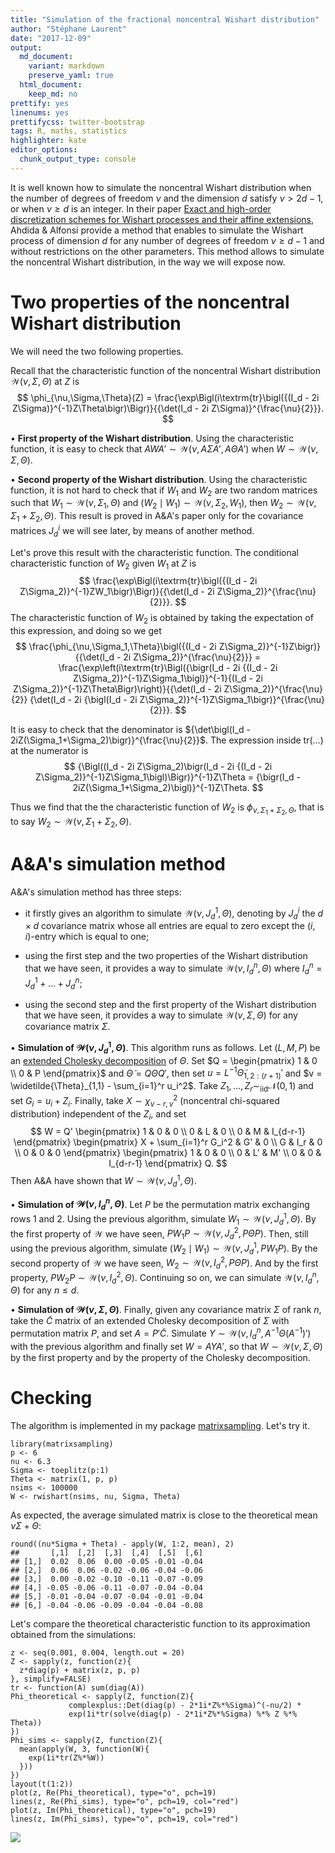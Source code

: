 ```yaml
---
title: "Simulation of the fractional noncentral Wishart distribution"
author: "Stéphane Laurent"
date: "2017-12-09"
output:
  md_document:
    variant: markdown
    preserve_yaml: true
  html_document:
    keep_md: no
prettify: yes
linenums: yes
prettifycss: twitter-bootstrap
tags: R, maths, statistics
highlighter: kate
editor_options: 
  chunk_output_type: console
---
```


It is well known how to simulate the noncentral Wishart distribution
when the number of degrees of freedom $\nu$ and the dimension $d$
satisfy $\nu > 2d-1$, or when $\nu \geq d$ is an integer. In their paper
[Exact and high-order discretization schemes for Wishart processes and
their affine extensions](https://arxiv.org/abs/1006.2281), Ahdida &
Alfonsi provide a method that enables to simulate the Wishart process of
dimension $d$ for any number of degrees of freedom $\nu \geq d-1$ and
without restrictions on the other parameters. This method allows to
simulate the noncentral Wishart distribution, in the way we will expose
now.

Two properties of the noncentral Wishart distribution
=====================================================

We will need the two following properties.

Recall that the characteristic function of the noncentral Wishart
distribution $\mathcal{W}(\nu, \Sigma, \Theta)$ at $Z$ is $$
\phi_{\nu,\Sigma,\Theta}(Z) = \frac{\exp\Bigl(i\textrm{tr}\bigl({(I_d - 2i Z\Sigma)}^{-1}Z\Theta\bigr)\Bigr)}{{\det(I_d - 2i Z\Sigma)}^{\frac{\nu}{2}}}.
$$

$\bullet$ **First property of the Wishart distribution**. Using the
characteristic function, it is easy to check that
$A W A' \sim \mathcal{W}(\nu, A\Sigma A', A\Theta A')$ when
$W \sim \mathcal{W}(\nu, \Sigma, \Theta)$.

$\bullet$ **Second property of the Wishart distribution**. Using the
characteristic function, it is not hard to check that if $W_1$ and $W_2$
are two random matrices such that
$W_1 \sim \mathcal{W}(\nu, \Sigma_1, \Theta)$ and
$(W_2 \mid W_1) \sim \mathcal{W}(\nu, \Sigma_2, W_1)$, then
$W_2 \sim \mathcal{W}(\nu, \Sigma_1+\Sigma_2, \Theta)$. This result is
proved in A&A's paper only for the covariance matrices $J_d^i$ we will
see later, by means of another method.

Let's prove this result with the characteristic function. The
conditional characteristic function of $W_2$ given $W_1$ at $Z$ is $$
\frac{\exp\Bigl(i\textrm{tr}\bigl({(I_d - 2i Z\Sigma_2)}^{-1}ZW_1\bigr)\Bigr)}{{\det(I_d - 2i Z\Sigma_2)}^{\frac{\nu}{2}}}.
$$ The characteristic function of $W_2$ is obtained by taking the
expectation of this expression, and doing so we get $$
\frac{\phi_{\nu,\Sigma_1,\Theta}\bigl({(I_d - 2i Z\Sigma_2)}^{-1}Z\bigr)}{{\det(I_d - 2i Z\Sigma_2)}^{\frac{\nu}{2}}}
= \frac{\exp\left(i\textrm{tr}\Bigl({\bigr(I_d - 2i {(I_d - 2i Z\Sigma_2)}^{-1}Z\Sigma_1\bigl)}^{-1}{(I_d - 2i Z\Sigma_2)}^{-1}Z\Theta\Bigr)\right)}{{\det(I_d - 2i Z\Sigma_2)}^{\frac{\nu}{2}} {\det(I_d - 2i {\bigl(I_d - 2i Z\Sigma_2)}^{-1}Z\Sigma_1\bigr)}^{\frac{\nu}{2}}}.
$$

It is easy to check that the denominator is
${\det\bigl(I_d - 2iZ(\Sigma_1+\Sigma_2)\bigr)}^{\frac{\nu}{2}}$. The
expression inside $\textrm{tr}(\ldots)$ at the numerator is $$
{\Bigl((I_d - 2i Z\Sigma_2)\bigr(I_d - 2i {(I_d - 2i Z\Sigma_2)}^{-1}Z\Sigma_1\bigl)\Bigr)}^{-1}Z\Theta 
= {\bigr(I_d - 2iZ(\Sigma_1+\Sigma_2)\bigl)}^{-1}Z\Theta. 
$$

Thus we find that the the characteristic function of $W_2$ is
$\phi_{\nu, \Sigma_1+\Sigma_2,\Theta}$, that is to say
$W_2 \sim \mathcal{W}(\nu, \Sigma_1+\Sigma_2, \Theta)$.

A&A's simulation method
=======================

A&A's simulation method has three steps:

-   it firstly gives an algorithm to simulate
    $\mathcal{W}(\nu, J_d^1, \Theta)$, denoting by $J_d^i$ the
    $d \times d$ covariance matrix whose all entries are equal to zero
    except the $(i,i)$-entry which is equal to one;

-   using the first step and the two properties of the Wishart
    distribution that we have seen, it provides a way to simulate
    $\mathcal{W}(\nu, I_d^n, \Theta)$ where
    $I_d^n = J_d^1 + \ldots + J_d^n$;

-   using the second step and the first property of the Wishart
    distribution that we have seen, it provides a way to simulate
    $\mathcal{W}(\nu, \Sigma, \Theta)$ for any covariance matrix
    $\Sigma$.

$\bullet$ **Simulation of $\mathcal{W}(\nu, J_d^1, \Theta)$**. This
algorithm runs as follows. Let $(L,M,P)$ be an [extended Cholesky
decomposition](https://laustep.github.io/stlahblog/posts/extendedCholesky.html)
of $\Theta$. Set $Q = \begin{pmatrix} 1 & 0 \\ 0 & P \end{pmatrix}$ and
$\widetilde{\Theta} = Q\Theta Q'$, then set
$u = L^{-1}\widetilde{\Theta}_{1, 2:(r+1)}'$ and
$v = \widetilde{\Theta}_{1,1} - \sum_{i=1}^r u_i^2$. Take
$Z_1, \ldots, Z_r \sim_{\text{iid}} \mathcal{N}(0,1)$ and set
$G_i = u_i + Z_i$. Finally, take $X \sim \chi^2_{\nu-r, v}$ (noncentral
chi-squared distribution) independent of the $Z_i$, and set $$
W =  
Q' \begin{pmatrix}
1 & 0 & 0 \\
0 & L & 0 \\
0 & M & I_{d-r-1}
\end{pmatrix} 
\begin{pmatrix}
X + \sum_{i=1}^r G_i^2 & G' & 0 \\
G & I_r & 0 \\
0 & 0 & 0
\end{pmatrix} 
\begin{pmatrix}
1 & 0 & 0 \\
0 & L' & M' \\
0 & 0 & I_{d-r-1}
\end{pmatrix} Q.
$$ Then A&A have shown that $W \sim \mathcal{W}(\nu, J_d^1, \Theta)$.

$\bullet$ **Simulation of $\mathcal{W}(\nu, I_d^n, \Theta)$**. Let $P$
be the permutation matrix exchanging rows $1$ and $2$. Using the
previous algorithm, simulate $W_1 \sim \mathcal{W}(\nu, J_d^1, \Theta)$.
By the first property of $\mathcal{W}$ we have seen,
$P W_1 P \sim \mathcal{W}(\nu, J_d^2, P\Theta P)$. Then, still using the
previous algorithm, simulate
$(W_2 \mid W_1) \sim \mathcal{W}(\nu, J_d^1, P W_1 P)$. By the second
property of $\mathcal{W}$ we have seen,
$W_2 \sim \mathcal{W}(\nu, I_d^2, P \Theta P)$. And by the first
property, $P W_2 P \sim \mathcal{W}(\nu, I_d^2, \Theta)$. Continuing so
on, we can simulate $\mathcal{W}(\nu, I_d^n, \Theta)$ for any
$n \leq d$.

$\bullet$ **Simulation of $\mathcal{W}(\nu, \Sigma, \Theta)$**. Finally,
given any covariance matrix $\Sigma$ of rank $n$, take the
$\widetilde{C}$ matrix of an extended Cholesky decomposition of $\Sigma$
with permutation matrix $P$, and set $A = P'\widetilde{C}$. Simulate
$Y \sim \mathcal{W}\bigl(\nu, I_d^n, A^{-1}\Theta{(A^{-1})}'\bigr)$ with
the previous algorithm and finally set $W = AYA'$, so that
$W \sim \mathcal{W}(\nu, \Sigma, \Theta)$ by the first property and by
the property of the Cholesky decomposition.

Checking
========

The algorithm is implemented in my package
[matrixsampling](https://github.com/stla/matrixsampling). Let's try it.

``` {.r}
library(matrixsampling)
p <- 6
nu <- 6.3
Sigma <- toeplitz(p:1)
Theta <- matrix(1, p, p)
nsims <- 100000
W <- rwishart(nsims, nu, Sigma, Theta)
```

As expected, the average simulated matrix is close to the theoretical
mean $\nu \Sigma + \Theta$:

``` {.r}
round((nu*Sigma + Theta) - apply(W, 1:2, mean), 2)
##       [,1]  [,2]  [,3]  [,4]  [,5]  [,6]
## [1,]  0.02  0.06  0.00 -0.05 -0.01 -0.04
## [2,]  0.06  0.06 -0.02 -0.06 -0.04 -0.06
## [3,]  0.00 -0.02 -0.10 -0.11 -0.07 -0.09
## [4,] -0.05 -0.06 -0.11 -0.07 -0.04 -0.04
## [5,] -0.01 -0.04 -0.07 -0.04 -0.01 -0.04
## [6,] -0.04 -0.06 -0.09 -0.04 -0.04 -0.08
```

Let's compare the theoretical characteristic function to its
approximation obtained from the simulations:

``` {.r}
z <- seq(0.001, 0.004, length.out = 20)
Z <- sapply(z, function(z){
  z*diag(p) + matrix(z, p, p)
}, simplify=FALSE)
tr <- function(A) sum(diag(A))
Phi_theoretical <- sapply(Z, function(Z){
             complexplus::Det(diag(p) - 2*1i*Z%*%Sigma)^(-nu/2) * 
             exp(1i*tr(solve(diag(p) - 2*1i*Z%*%Sigma) %*% Z %*% Theta))
})
Phi_sims <- sapply(Z, function(Z){
  mean(apply(W, 3, function(W){
    exp(1i*tr(Z%*%W))
  }))
})
layout(t(1:2))
plot(z, Re(Phi_theoretical), type="o", pch=19)
lines(z, Re(Phi_sims), type="o", pch=19, col="red")
plot(z, Im(Phi_theoretical), type="o", pch=19)
lines(z, Im(Phi_sims), type="o", pch=19, col="red")
```

![](./figures/WishFrac-WishartCF-1.png)
